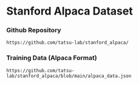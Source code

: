 # Stanford Alpaca Dataset

### Github Repository

`https://github.com/tatsu-lab/stanford_alpaca/`

### Training Data (Alpaca Format)

`https://github.com/tatsu-lab/stanford_alpaca/blob/main/alpaca_data.json`